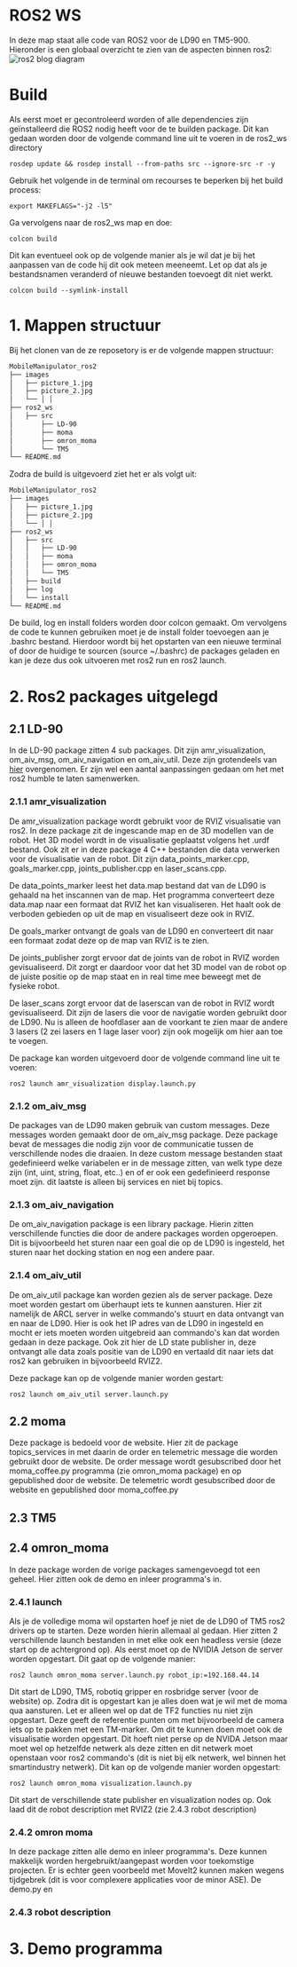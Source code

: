 # ROS2 WS
In deze map staat alle code van ROS2 voor de LD90 en TM5-900. Hieronder is een globaal overzicht te zien van de aspecten binnen ros2:
![ros2 blog diagram](images/ros2_blok_diagram.png)

# Build
Als eerst moet er gecontroleerd worden of alle dependencies zijn geïnstalleerd die ROS2 nodig heeft voor de te builden package.
Dit kan gedaan worden door de volgende command line uit te voeren in de ros2_ws directory
```
rosdep update && rosdep install --from-paths src --ignore-src -r -y
```

Gebruik het volgende in de terminal om recourses te beperken bij het build process:

```
export MAKEFLAGS="-j2 -l5"
```

Ga vervolgens naar de ros2_ws map en doe:
```
colcon build
```

Dit kan eventueel ook op de volgende manier als je wil dat je bij het aanpassen van de code hij dit ook meteen meeneemt.
Let op dat als je bestandsnamen veranderd of nieuwe bestanden toevoegt dit niet werkt.
```
colcon build --symlink-install
```

# 1. Mappen structuur
Bij het clonen van de ze reposetory is er de volgende mappen structuur:
``` bash
MobileManipulator_ros2
├── images
│   ├── picture_1.jpg
│   ├── picture_2.jpg
│   └── │ │ 
├── ros2_ws
│   ├── src
│       ├── LD-90
│       ├── moma
│       ├── omron_moma
│       └── TM5
└── README.md
```
Zodra de build is uitgevoerd ziet het er als volgt uit:
``` bash
MobileManipulator_ros2
├── images
│   ├── picture_1.jpg
│   ├── picture_2.jpg
│   └── │ │ 
├── ros2_ws
│   ├── src
│   │   ├── LD-90
│   │   ├── moma
│   │   ├── omron_moma
│   │   └── TM5
│   ├── build
│   ├── log
│   └── install
└── README.md
```
De build, log en install folders worden door colcon gemaakt. Om vervolgens de code te kunnen gebruiken moet je de install folder toevoegen aan je .bashrc bestand. Hierdoor wordt bij het opstarten van een nieuwe terminal of door de huidige te sourcen (source ~/.bashrc) de packages geladen en kan je deze dus ook uitvoeren met ros2 run en ros2 launch.


# 2. Ros2 packages uitgelegd

## 2.1 LD-90
In de LD-90 package zitten 4 sub packages. Dit zijn amr_visualization, om_aiv_msg, om_aiv_navigation en om_aiv_util. Deze zijn grotendeels van [hier](https://github.com/OmronAPAC/Omron_AMR_ROS2/tree/master) overgenomen. Er zijn wel een aantal aanpassingen gedaan om het met ros2 humble te laten samenwerken.

### 2.1.1 amr_visualization
De amr_visualization package wordt gebruikt voor de RVIZ visualisatie van ros2. In deze package zit de ingescande map en de 3D modellen van de robot. Het 3D model wordt in de visualisatie geplaatst volgens het .urdf bestand. Ook zit er in deze package 4 C++ bestanden die data verwerken voor de visualisatie van de robot. Dit zijn data_points_marker.cpp, goals_marker.cpp, joints_publisher.cpp en laser_scans.cpp. 

De data_points_marker leest het data.map bestand dat van de LD90 is gehaald na het inscannen van de map. Het programma converteert deze data.map naar een formaat dat RVIZ het kan visualiseren. Het haalt ook de verboden gebieden op uit de map en visualiseert deze ook in RVIZ. 

De goals_marker ontvangt de goals van de LD90 en converteert dit naar een formaat zodat deze op de map van RVIZ is te zien.

De joints_publisher zorgt ervoor dat de joints van de robot in RVIZ worden gevisualiseerd. Dit zorgt er daardoor voor dat het 3D model van de robot op de juiste positie op de map staat en in real time mee beweegt met de fysieke robot.

De laser_scans zorgt ervoor dat de laserscan van de robot in RVIZ wordt gevisualiseerd. Dit zijn de lasers die voor de navigatie worden gebruikt door de LD90. Nu is alleen de hoofdlaser aan de voorkant te zien maar de andere 3 lasers (2 zei lasers en 1 lage laser voor) zijn ook mogelijk om hier aan toe te voegen.

De package kan worden uitgevoerd door de volgende command line uit te voeren:

```
ros2 launch amr_visualization display.launch.py
```

### 2.1.2 om_aiv_msg
De packages van de LD90 maken gebruik van custom messages. Deze messages worden gemaakt door de om_aiv_msg package. Deze package bevat de messages die nodig zijn voor de communicatie tussen de verschillende nodes die draaien. In deze custom message bestanden staat gedefinieerd welke variabelen er in de message zitten, van welk type deze zijn (int, uint, string, float, etc..) en of er ook een gedefinieerd response moet zijn. dit laatste is alleen bij services en niet bij topics.

### 2.1.3 om_aiv_navigation
De om_aiv_navigation package is een library package. Hierin zitten verschillende functies die door de andere packages worden opgeroepen. Dit is bijvoorbeeld het sturen naar een goal die op de LD90 is ingesteld, het sturen naar het docking station en nog een andere paar.

### 2.1.4 om_aiv_util
De om_aiv_util package kan worden gezien als de server package. Deze moet worden gestart om überhaupt iets te kunnen aansturen. Hier zit namelijk de ARCL server in welke commando's stuurt en data ontvangt van en naar de LD90. Hier is ook het IP adres van de LD90 in ingesteld en mocht er iets moeten worden uitgebreid aan commando's kan dat worden gedaan in deze package. Ook zit hier de LD state publisher in, deze ontvangt alle data zoals positie van de LD90 en vertaald dit naar iets dat ros2 kan gebruiken in bijvoorbeeld RVIZ2.

Deze package kan op de volgende manier worden gestart:
```
ros2 launch om_aiv_util server.launch.py
```

## 2.2 moma
Deze package is bedoeld voor de website. Hier zit de package topics_services in met daarin de order en telemetric message die worden gebruikt door de website. De order message wordt gesubscribed door het moma_coffee.py programma (zie omron_moma package) en op gepublished door de website. De telemetric wordt gesubscribed door de website en gepublished door moma_coffee.py

## 2.3 TM5

## 2.4 omron_moma
In deze package worden de vorige packages samengevoegd tot een geheel. Hier zitten ook de demo en inleer programma's in.

### 2.4.1 launch
Als je de volledige moma wil opstarten hoef je niet de de LD90 of TM5 ros2 drivers op te starten. Deze worden hierin allemaal al gedaan. Hier zitten 2 verschillende launch bestanden in met elke ook een headless versie (deze start op de achtergrond op). Als eerst moet op de NVIDIA Jetson de server worden opgestart. Dit gaat op de volgende manier:
```
ros2 launch omron_moma server.launch.py robot_ip:=192.168.44.14
```
Dit start de LD90, TM5, robotiq gripper en rosbridge server (voor de website) op. Zodra dit is opgestart kan je alles doen wat je wil met de moma qua aansturen. Let er alleen wel op dat de TF2 functies nu niet zijn opgestart. Deze geeft de referentie punten om met bijvoorbeeld de camera iets op te pakken met een TM-marker. Om dit te kunnen doen moet ook de visualisatie worden opgestart. Dit hoeft niet perse op de NVIDA Jetson maar moet wel op hetzelfde netwerk als deze zitten en dit netwerk moet openstaan voor ros2 commando's (dit is niet bij elk netwerk, wel binnen het smartindustry netwerk). Dit kan op de volgende manier worden opgestart:
```
ros2 launch omron_moma visualization.launch.py
```
Dit start de verschillende state publisher en visualization nodes op. Ook laad dit de robot description met RVIZ2 (zie 2.4.3 robot description)

### 2.4.2 omron moma
In deze package zitten alle demo en inleer programma's. Deze kunnen makkelijk worden hergebruikt/aangepast worden voor toekomstige projecten. Er is echter geen voorbeeld met MoveIt2 kunnen maken wegens tijdgebrek (dit is voor complexere applicaties voor de minor ASE). De demo.py en 

### 2.4.3 robot description


# 3. Demo programma


